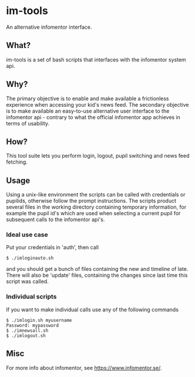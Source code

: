 # im-tools
An alternative infomentor interface.

## What?
im-tools is a set of bash scripts that interfaces with the infomentor system api.

## Why?
The primary objective is to enable and make available a frictionless experience when accessing your kid's news feed.
The secondary objective is to make available an easy-to-use alternative user interface to the infomentor api - contrary to what the official infomentor app achieves in terms of usability.

## How?
This tool suite lets you perform login, logout, pupil switching and news feed fetching.

## Usage
Using a unix-like environment the scripts can be called with credentials or pupilids, otherwise follow the prompt instructions. 
The scripts product several files in the working directory containing temporary information, for example the pupil id's which are used when selecting a current pupil for subsequent calls to the infomentor api's.

### Ideal use case
Put your credentials in 'auth', then call
```
$ ./imloginauto.sh
```
and you should get a bunch of files containing the new and timeline of late. There will also be 'update' files, containing the changes since last time this script was called.
### Individual scripts
If you want to make individual calls use any of the following commands
```
$ ./imlogin.sh myusername
Password: mypassword
$ ./imnewsall.sh
$ ./imlogout.sh
```
## Misc
For more info about infomentor, see https://www.infomentor.se/.
